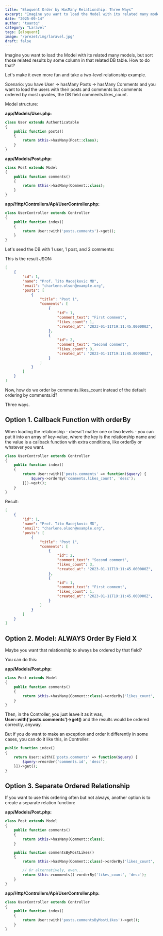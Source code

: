 ```yaml
---
title: "Eloquent Order by HasMany Relationship: Three Ways"
excerpt: "Imagine you want to load the Model with its related many models, but sort those related results by some column in that related DB table. How to do that?"
date: "2025-09-14"
author: "tuantq"
category: "Laravel"
tags: [eloquent]
image: "/prezet/img/laravel.jpg"
draft: false
---
```

Imagine you want to load the Model with its related many models, but sort those related results by some column in that related DB table. How to do that?

Let's make it even more fun and take a two-level relationship example.

Scenario: you have User -> hasMany Posts -> hasMany Comments and you want to load the users with their posts and comments but comments ordered by most upvotes, the DB field comments.likes_count.

Model structure:

**app/Models/User.php:**

```php
class User extends Authenticatable
{
    public function posts()
    {
        return $this->hasMany(Post::class);
    }
}
```

**app/Models/Post.php:**

```php
class Post extends Model
{
    public function comments()
    {
        return $this->hasMany(Comment::class);
    }
}
```

**app/Http/Controllers/Api/UserController.php:**

```php
class UserController extends Controller
{
    public function index()
    {
        return User::with('posts.comments')->get();
    }
}
```

Let's seed the DB with 1 user, 1 post, and 2 comments:

This is the result JSON:

```json
[
    {
        "id": 1,
        "name": "Prof. Tito Macejkovic MD",
        "email": "charlene.olson@example.org",
        "posts": [
            {
                "title": "Post 1",
                "comments": [
                    {
                        "id": 1,
                        "comment_text": "First comment",
                        "likes_count": 1,
                        "created_at": "2023-01-11T19:11:45.000000Z",
                    },
                    {
                        "id": 2,
                        "comment_text": "Second comment",
                        "likes_count": 3,
                        "created_at": "2023-01-11T19:11:45.000000Z",
                    }
                ]
            }
        ]
    }
]
```

Now, how do we order by comments.likes_count instead of the default ordering by comments.id?

Three ways.

## Option 1. Callback Function with orderBy

When loading the relationship - doesn't matter one or two levels - you can put it into an array of key-value, where the key is the relationship name and the value is a callback function with extra conditions, like orderBy or whatever you want.

```php
class UserController extends Controller
{
    public function index()
    {
        return User::with(['posts.comments' => function($query) {
            $query->orderBy('comments.likes_count', 'desc');
        }])->get();
    }
}
```

Result:

```json
[
    {
        "id": 1,
        "name": "Prof. Tito Macejkovic MD",
        "email": "charlene.olson@example.org",
        "posts": [
            {
                "title": "Post 1",
                "comments": [
                    {
                        "id": 2,
                        "comment_text": "Second comment",
                        "likes_count": 3,
                        "created_at": "2023-01-11T19:11:45.000000Z",
                    },
                    {
                        "id": 1,
                        "comment_text": "First comment",
                        "likes_count": 1,
                        "created_at": "2023-01-11T19:11:45.000000Z",
                    }
                ]
            }
        ]
    }
]
```

## Option 2. Model: ALWAYS Order By Field X

Maybe you want that relationship to always be ordered by that field?

You can do this:

**app/Models/Post.php:**

```php
class Post extends Model
{
    public function comments()
    {
        return $this->hasMany(Comment::class)->orderBy('likes_count', 'desc');
    }
}
```

Then, in the Controller, you just leave it as it was, **User::with('posts.comments')->get()** and the results would be ordered correctly, anyway.

But if you do want to make an exception and order it differently in some cases, you can do it like this, in Controller:

```php
public function index()
{
    return User::with(['posts.comments' => function($query) {
        $query->reorder('comments.id', 'desc');
    }])->get();
}
```

## Option 3. Separate Ordered Relationship

If you want to use this ordering often but not always, another option is to create a separate relation function:

**app/Models/Post.php:**

```php
class Post extends Model
{
    public function comments()
    {
        return $this->hasMany(Comment::class);
    }

    public function commentsByMostLikes()
    {
        return $this->hasMany(Comment::class)->orderBy('likes_count', 'desc');

        // Or alternatively, even...
        return $this->comments()->orderBy('likes_count', 'desc');
    }
}
```

**app/Http/Controllers/Api/UserController.php:**

```php
class UserController extends Controller
{
    public function index()
    {
        return User::with('posts.commentsByMostLikes')->get();
    }
}
```



